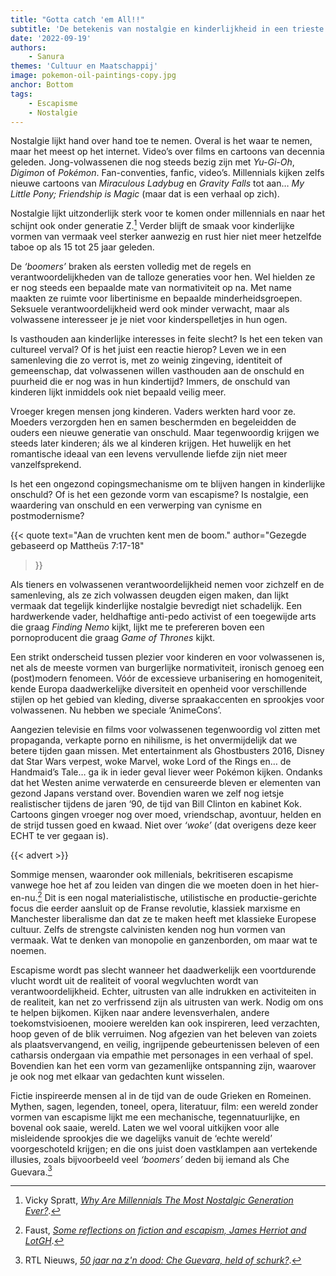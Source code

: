 ```yaml
---
title: "Gotta catch 'em All!!"
subtitle: 'De betekenis van nostalgie en kinderlijkheid in een trieste tijd'
date: '2022-09-19'
authors:
    - Sanura
themes: 'Cultuur en Maatschappij'
image: pokemon-oil-paintings-copy.jpg
anchor: Bottom
tags:
    - Escapisme
    - Nostalgie
---
```


Nostalgie lijkt hand over hand toe te nemen. Overal is het waar te nemen, maar het meest op het internet. Video’s over films en cartoons van decennia geleden. Jong-volwassenen die nog steeds bezig zijn met *Yu-Gi-Oh*, *Digimon* of *Pokémon*. Fan-conventies, fanfic, video’s. Millennials kijken zelfs nieuwe cartoons van *Miraculous Ladybug* en *Gravity Falls* tot aan… *My Little Pony; Friendship is Magic* (maar dat is een verhaal op zich). 

Nostalgie lijkt uitzonderlijk sterk voor te komen onder millennials en naar het schijnt ook onder generatie Z.[^1] Verder blijft de smaak voor kinderlijke vormen van vermaak veel sterker aanwezig en rust hier niet meer hetzelfde taboe op als 15 tot 25 jaar geleden.

De *‘boomers’* braken als eersten volledig met de regels en verantwoordelijkheden van de talloze generaties voor hen. Wel hielden ze er nog steeds een bepaalde mate van normativiteit op na. Met name maakten ze ruimte voor libertinisme en bepaalde minderheidsgroepen. Seksuele verantwoordelijkheid werd ook minder verwacht, maar als volwassene interesseer je je niet voor kinderspelletjes in hun ogen.

Is vasthouden aan kinderlijke interesses in feite slecht? Is het een teken van cultureel verval? Of is het juist een reactie hierop? Leven we in een samenleving die zo verrot is, met zo weinig zingeving, identiteit of gemeenschap, dat volwassenen willen vasthouden aan de onschuld en puurheid die er nog was in hun kindertijd? Immers, de onschuld van kinderen lijkt inmiddels ook niet bepaald veilig meer.

Vroeger kregen mensen jong kinderen. Vaders werkten hard voor ze. Moeders verzorgden hen en samen beschermden en begeleidden de ouders een nieuwe generatie van onschuld. Maar tegenwoordig krijgen we steeds later kinderen; áls we al kinderen krijgen. Het huwelijk en het romantische ideaal van een levens vervullende liefde zijn niet meer vanzelfsprekend.

Is het een ongezond copingsmechanisme om te blijven hangen in kinderlijke onschuld? Of is het een gezonde vorm van escapisme? Is nostalgie, een waardering van onschuld en een verwerping van cynisme en postmodernisme?

{{< quote
	text="Aan de vruchten kent men de boom."
	author="Gezegde gebaseerd op Mattheüs 7:17-18"
>}}

Als tieners en volwassenen verantwoordelijkheid nemen voor zichzelf en de samenleving, als ze zich volwassen deugden eigen maken, dan lijkt vermaak dat tegelijk kinderlijke nostalgie bevredigt niet schadelijk. 
Een hardwerkende vader, heldhaftige anti-pedo activist of een toegewijde arts die graag *Finding Nemo* kijkt, lijkt me te prefereren boven een pornoproducent die graag *Game of Thrones* kijkt. 

Een strikt onderscheid tussen plezier voor kinderen en voor volwassenen is, net als de meeste vormen van burgerlijke normativiteit, ironisch genoeg een (post)modern fenomeen. Vóór de excessieve urbanisering en homogeniteit, kende Europa daadwerkelijke diversiteit en openheid voor verschillende stijlen op het gebied van kleding, diverse spraakaccenten en sprookjes voor volwassenen. Nu hebben we speciale ‘AnimeCons’. 

Aangezien televisie en films voor volwassenen tegenwoordig vol zitten met propaganda, verkapte porno en nihilisme, is het onvermijdelijk dat we betere tijden gaan missen. Met entertainment als Ghostbusters 2016, Disney dat Star Wars verpest, woke Marvel, woke Lord of the Rings en… de Handmaid’s Tale… ga ik in ieder geval liever weer Pokémon kijken. Ondanks dat het Westen anime verwaterde en censureerde bleven er elementen van gezond Japans verstand over. Bovendien waren we zelf nog ietsje realistischer tijdens de jaren ‘90, de tijd van Bill Clinton en kabinet Kok. Cartoons gingen vroeger nog over moed, vriendschap, avontuur, helden en de strijd tussen goed en kwaad. Niet over *‘woke’* (dat overigens deze keer ECHT te ver gegaan is).

{{< advert >}}

Sommige mensen, waaronder ook millenials, bekritiseren escapisme vanwege hoe het af zou leiden van dingen die we moeten doen in het hier-en-nu.[^3] Dit is een nogal materialistische, utilistische en productie-gerichte focus die eerder aansluit op de Franse revolutie, klassiek marxisme en Manchester liberalisme dan dat ze te maken heeft met klassieke Europese cultuur. Zelfs de strengste calvinisten kenden nog hun vormen van vermaak. Wat te denken van monopolie en ganzenborden, om maar wat te noemen.

Escapisme wordt pas slecht wanneer het daadwerkelijk een voortdurende vlucht wordt uit de realiteit of vooral wegvluchten wordt van verantwoordelijkheid. Echter, uitrusten van alle indrukken en activiteiten in de realiteit, kan net zo verfrissend zijn als uitrusten van werk. Nodig om ons te helpen bijkomen. Kijken naar andere levensverhalen, andere toekomstvisioenen, mooiere werelden kan ook inspireren, leed verzachten, hoop geven of de blik verruimen. Nog afgezien van het beleven van zoiets als plaatsvervangend, en veilig, ingrijpende gebeurtenissen beleven of een catharsis ondergaan via empathie met personages in een verhaal of spel. Bovendien kan het een vorm van gezamenlijke ontspanning zijn, waarover je ook nog met elkaar van gedachten kunt wisselen.

Fictie inspireerde mensen al in de tijd van de oude Grieken en Romeinen. Mythen, sagen, legenden, toneel, opera, literatuur, film: een wereld zonder vormen van escapisme lijkt me een mechanische, tegennatuurlijke, en bovenal ook saaie, wereld. 
Laten we wel vooral uitkijken voor alle misleidende sprookjes die we dagelijks vanuit de ‘echte wereld’ voorgeschoteld krijgen; en die ons juist doen vastklampen aan vertekende illusies, zoals bijvoorbeeld veel *‘boomers’* deden bij iemand als Che Guevara.[^4]

[^1]: Vicky Spratt, *[Why Are Millennials The Most Nostalgic Generation Ever?](https://graziadaily.co.uk/life/opinion/millennials-nostalgic-generation-ever/)*.
[^2]: Lauren Friedman, *[Why Nostalgia Marketing Works So Well With Millennials, And How Your Brand Can Benefit](https://www.forbes.com/sites/laurenfriedman/2016/08/02/why-nostalgia-marketing-works-so-well-with-millennials-and-how-your-brand-can-benefit/)*.
[^3]: Faust, *[Some reflections on fiction and escapism, James Herriot and LotGH](https://www.youtube.com/watch?v=yG0ecqWqj6Q)*.
[^4]: RTL Nieuws, *[50 jaar na z'n dood: Che Guevara, held of schurk?](https://www.rtlnieuws.nl/buitenland/artikel/3690651/50-jaar-na-zn-dood-che-guevara-held-schurk)*.
[^5]: Bob van Leeuwen, [Che Guevara, een controversiële erfenis](https://studenttheses.uu.nl/bitstream/handle/20.500.12932/6789/Herschrijving%20Che%20Guevara%20Bob%20van%20Leeuwen%20Masterscriptie%20IBEM%20Bob%20de%20Graaff.pdf?sequence=1&isAllowed=y).
